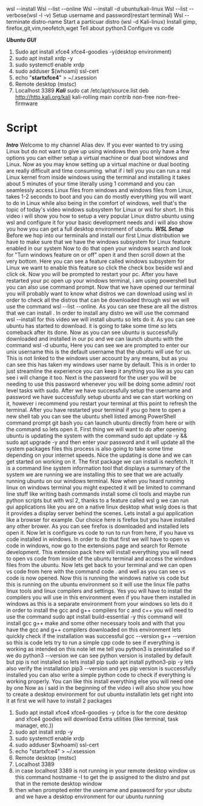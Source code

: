 wsl --install
Wsl --list --online
Wsl --install -d ubuntu/kali-linux
Wsl --list --verbose(wsl -l -v)
Setup username and password(restart terminal)
Wsl --terminate distro-name
Start a particuar distro (wsl -d Kali-linux)
Install gimp, firefox,git,vim,neofetch,wget
Tell about python3
Configure vs code

***Ubuntu GUI***
1. Sudo apt install xfce4 xfce4-goodies -y(desktop environment)
2. sudo apt install xrdp -y
3. sudo systemctl enable xrdp
4. sudo adduser $(whoami) ssl-cert
5. echo "**startxfce4**" > ~/.xsession
6. Remote desktop (mstsc)
7. Localhost 3389
***Kali***
sudo cat /etc/apt/source.list
deb http://http.kali.org/kali kali-rolling main contrib non-free non-free-firmware

# Script
***Intro***
Welcome to my channel Alias dev. If  you ever wanted to try using Linux but do not want to give up using windows then you only  have a few options you can either setup a virtual machine or dual boot windows and Linux. Now as you may know setting up a virtual machine or dual booting are really difficult and  time consuming. what if i tell you you can run a real Linux kernel from inside windows using the terminal and installing it takes about 5 minutes of your time  literally using 1 command and you can seamlessly access Linux files from windows and windows files from Linux, takes 1-2 seconds to boot and you can do mostly everything you will want to do in Linux while also being in the comfort of windows, well that's the topic of today's video windows subsystem for Linux or wsl for short. In this video i will show you how to setup a very popular Linux distro ubuntu using wsl and configure it for your basic development needs and i will also show you how you can get a full desktop environment of ubuntu.
***WSL Setup***
Before we hop into our terminals and install our first Linux distribution we have to make sure that we have the windows subsystem for Linux feature enabled in our system Now to do that open your windows search and look for "Turn windows feature on or off" open it and then scroll down at the very bottom. Here you can see a feature called windows subsystem for Linux we want to enable this feature so click the check box beside wsl and click ok. Now you will be prompted to restart your pc. After you have restarted your pc open up your windows terminal, i am using powershell but you can also use command prompt. Now that we have opened our terminal you will probably want to know what distros we can download using wsl in order to check all the distros that can be downloaded through wsl we will use the command wsl --list --online. As you can see these are  all the distros that we can install . In order to install any distro we will use the command wsl --install <distro-name> for this video we will install ubuntu so lets do it. As you can see ubuntu has started to download. it is going to take some time so lets comeback after its done. Now as you can see ubuntu is successfully downloaded and installed in our pc and we can launch ubuntu with the command wsl -d ubuntu, Here you can see we are prompted to enter our unix username this is the default username that the ubuntu will use for us. This is not linked to the windows user account by any means, but as you can see this has taken my windows user name by default. This is  in order to just streamline the experience you can keep it anything you like as you can see i will change it too. Next is the password for the user you will be needing to use this password whenever you will be doing some admin/ root level tasks with sudo. After we have successfully setup the username and password we have successfully setup ubuntu and we can start working on it,  however i recommend you restart your terminal at this point to refresh the terminal. After you have restarted your terminal if you go here to open a new shell tab you can see the ubuntu shell listed among PowerShell command prompt git bash you can launch ubuntu directly from here or with the command so lets open it. First thing we will want to do after opening ubuntu is updating the system with the command sudo apt update -y && sudo apt upgrade -y and then enter your password and it will update all the system packages files this process is also going to take some time depending on your internet speeds. Nice the updating is done  and we can get started on working on it. The first package we can install is neofetch. It is a command line system information tool that displays a summary of the system we are running  we are installing this to see that we are actually running  ubuntu on our windows terminal. Now when you heard running linux on windows terminal you might expected it will be limited to command line stuff like writing bash commands install some cli tools and maybe run python scripts but with wsl 2, thanks to a feature called wsl g we can run gui applications like you are on a native linux desktop what wslg does is that it provides a display server behind the scenes.  Lets install a gui application like a  browser for example. Our choice here is firefox but you have installed any other brower.  As you can see firefox is downloaded and installed lets open it.
Now let is configure vs code to run to run from here, if you have vs code installed in windows. In order to do that first we will have to open vs code in windows, now go to the extensions page and search for Remote development. This extension pack here will install everything you will need to open vs code from inside of the ubuntu terminal and access the windows files from the ubuntu. Now lets get back to your terminal and we can open vs code from here with the command code . and well as you can see vs code is now opened. Now this is running the windows native vs code but this is running on the ubuntu environment so it will use the linux file paths linux tools and linux compilers and settings. Yes you will have to install the compilers you will use in this environment even if you have them installed in windows as this is a separate environment from your windows so lets do it in order to install the gcc and g++ compilers for c and c++ you will need to use the command sudo apt install build-essential -y this command will install gcc g++ make and some other necessary tools and with that you have the gcc and g++ compilers downloaded on this environment lets quickly check if the installation was successful gcc --version g++ --version so this is code lets try to run a simple cpp code to see if everything is working as intended on this note let me tell you python3 is preinstalled so if we do python3 --version we can see python version is installed by default but pip is not installed so lets install pip sudo apt install python3-pip -y lets also verify the installation pip3 --version and yes pip version is successfully installed you can also write a simple python code to check if everything is working properly. You can like this install everything else you will need one by one
Now as i said in the beginning of the video i will also show you how to create a desktop environment for out ubuntu installatin  lets get right into it at first we will have to install 2 packages 
1. Sudo apt install xfce4 xfce4-goodies -y (xfce is for the core desktop and xfce4 goodies will download Extra utilities (like terminal, task manager, etc.))
2. sudo apt install xrdp -y
3. sudo systemctl enable xrdp
4. sudo adduser $(whoami) ssl-cert
5. echo "startxfce4" > ~/.xsession
6. Remote desktop (mstsc)
7. Localhost 3389
8. in case localhost 3389 is not running in your remote desktop window us this command hostname -I to get the ip assigned to the distro and put that in the remote desktop window
9. then when prompted enter the username and password for your ubutu and we have a desktop environment for our ubuntu running